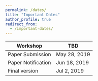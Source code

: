 ```yaml
---
permalink: /dates/
title: "Important Dates"
author_profile: true
redirect_from: 
  - /important-dates/
---
```



| Workshop             | TBD          |
| -------------------- | ------------ |
| Paper Submission     | May 28, 2019 |
| Paper Notification   | Jun 18, 2019 |
| Final version        | Jul  2, 2019 |